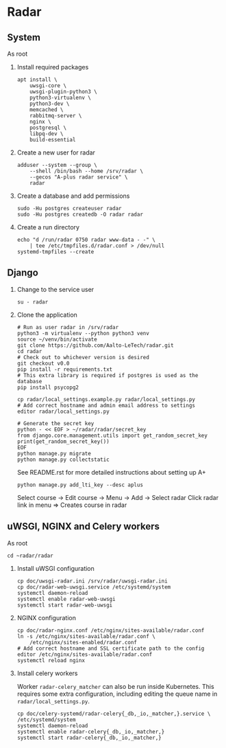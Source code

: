 # Radar

## System

As root

 1. Install required packages

    ```shell
    apt install \
        uwsgi-core \
        uwsgi-plugin-python3 \
        python3-virtualenv \
        python3-dev \
        memcached \
        rabbitmq-server \
        nginx \
        postgresql \
        libpq-dev \
        build-essential
    ```

 2. Create a new user for radar

    ```shell
    adduser --system --group \
        --shell /bin/bash --home /srv/radar \
        --gecos "A-plus radar service" \
        radar
    ```

 3. Create a database and add permissions

    ```shell
    sudo -Hu postgres createuser radar
    sudo -Hu postgres createdb -O radar radar
    ```

 4. Create a run directory

    ```shell
    echo "d /run/radar 0750 radar www-data - -" \
        | tee /etc/tmpfiles.d/radar.conf > /dev/null
    systemd-tmpfiles --create
    ```

## Django

 1. Change to the service user

    ```shell
    su - radar
    ```

 2. Clone the application

    ```shell
    # Run as user radar in /srv/radar
    python3 -m virtualenv --python python3 venv
    source ~/venv/bin/activate
    git clone https://github.com/Aalto-LeTech/radar.git
    cd radar
    # Check out to whichever version is desired
    git checkout v0.0
    pip install -r requirements.txt
    # This extra library is required if postgres is used as the database
    pip install psycopg2

    cp radar/local_settings.example.py radar/local_settings.py
    # Add correct hostname and admin email address to settings
    editor radar/local_settings.py

    # Generate the secret key
    python - << EOF > ~/radar/radar/secret_key
    from django.core.management.utils import get_random_secret_key
    print(get_random_secret_key())
    EOF
    python manage.py migrate
    python manage.py collectstatic
    ```

    See README.rst for more detailed instructions about setting up A+

    ```shell
    python manage.py add_lti_key --desc aplus
    ```

    Select course -> Edit course -> Menu -> Add -> Select radar
    Click radar link in menu => Creates course in radar

## uWSGI, NGINX and Celery workers

As root

```shell
cd ~radar/radar
```

 1. Install uWSGI configuration

    ```shell
    cp doc/uwsgi-radar.ini /srv/radar/uwsgi-radar.ini
    cp doc/radar-web-uwsgi.service /etc/systemd/system
    systemctl daemon-reload
    systemctl enable radar-web-uwsgi
    systemctl start radar-web-uwsgi
    ```

 2. NGINX configuration

    ```shell
    cp doc/radar-nginx.conf /etc/nginx/sites-available/radar.conf
    ln -s /etc/nginx/sites-available/radar.conf \
        /etc/nginx/sites-enabled/radar.conf
    # Add correct hostname and SSL certificate path to the config
    editor /etc/nginx/sites-available/radar.conf
    systemctl reload nginx
    ```

 3. Install celery workers

    Worker `radar-celery_matcher` can also be run inside Kubernetes. This
    requires some extra configuration, including editing the queue name in
    `radar/local_settings.py`.

    ```shell
    cp doc/celery-systemd/radar-celery{_db,_io,_matcher,}.service \
    /etc/systemd/system
    systemctl daemon-reload
    systemctl enable radar-celery{_db,_io,_matcher,}
    systemctl start radar-celery{_db,_io,_matcher,}
    ```
